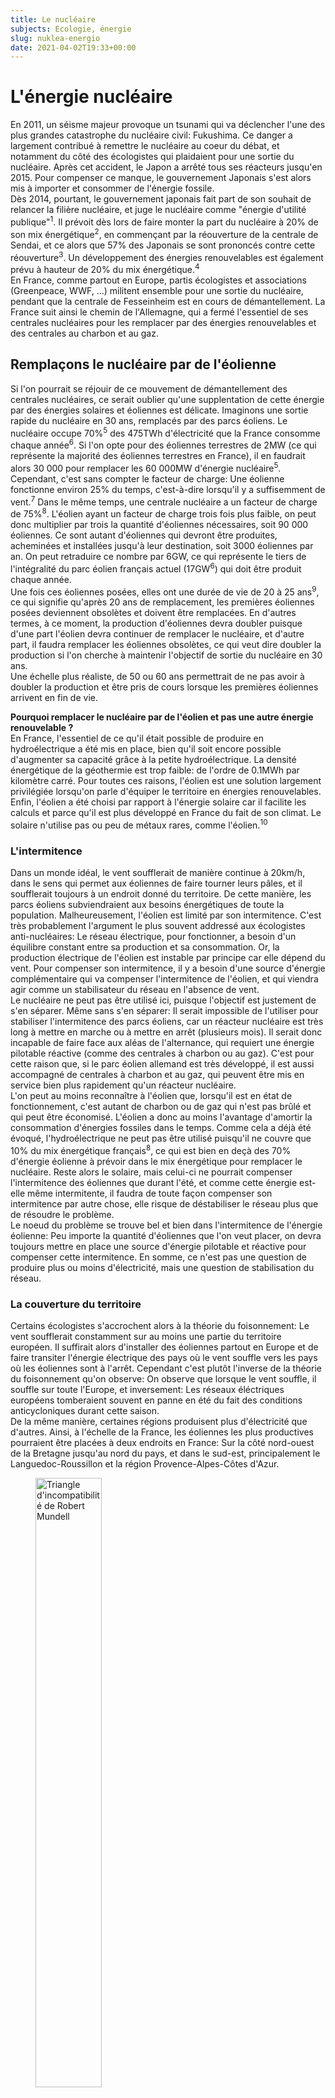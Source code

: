 ```yaml
---
title: Le nucléaire
subjects: Ecologie, énergie
slug: nuklea-energio
date: 2021-04-02T19:33+00:00
---
```

# L'énergie nucléaire

En 2011, un séisme majeur provoque un tsunami qui va déclencher l'une des plus grandes catastrophe du nucléaire civil: Fukushima. Ce danger a largement contribué à remettre le nucléaire au coeur du débat, et notamment du côté des écologistes qui plaidaient pour une sortie du nucléaire. Après cet accident, le Japon a arrêté tous ses réacteurs jusqu'en 2015. Pour compenser ce manque, le gouvernement Japonais s'est alors mis à importer et consommer de l'énergie fossile.\
Dès 2014, pourtant, le gouvernement japonais fait part de son souhait de relancer la filière nucléaire, et juge le nucléaire comme "énergie d'utilité publique"<sup>1</sup>. Il prévoit dès lors de faire monter la part du nucléaire à 20% de son mix énergétique<sup>2</sup>, en commençant par la réouverture de la centrale de Sendai, et ce alors que 57% des Japonais se sont prononcés contre cette réouverture<sup>3</sup>. Un développement des énergies renouvelables est également prévu à hauteur de 20% du mix énergétique.<sup>4</sup>\
En France, comme partout en Europe, partis écologistes et associations (Greenpeace, WWF, ...) militent ensemble pour une sortie du nucléaire, pendant que la centrale de Fesseinheim est en cours de démantellement. La France suit ainsi le chemin de l'Allemagne, qui a fermé l'essentiel de ses centrales nucléaires pour les remplacer par des énergies renouvelables et des centrales au charbon et au gaz.

## Remplaçons le nucléaire par de l'éolienne

Si l'on pourrait se réjouir de ce mouvement de démantellement des centrales nucléaires, ce serait oublier qu'une supplentation de cette énergie par des énergies solaires et éoliennes est délicate. Imaginons une sortie rapide du nucléaire en 30 ans, remplacés par des parcs éoliens. Le nucléaire occupe 70%<sup>5</sup> des 475TWh d'électricité que la France consomme chaque année<sup>6</sup>. Si l'on opte pour des éoliennes terrestres de 2MW (ce qui représente la majorité des éoliennes terrestres en France), il en faudrait alors 30 000 pour remplacer les 60 000MW d'énergie nucléaire<sup>5</sup>. Cependant, c'est sans compter le facteur de charge: Une éolienne fonctionne environ 25% du temps, c'est-à-dire lorsqu'il y a suffisemment de vent.<sup>7</sup> Dans le même temps, une centrale nucléaire a un facteur de charge de 75%<sup>8</sup>. L'éolien ayant un facteur de charge trois fois plus faible, on peut donc multiplier par trois la quantité d'éoliennes nécessaires, soit 90 000 éoliennes. Ce sont autant d'éoliennes qui devront être produites, acheminées et installées jusqu'à leur destination, soit 3000 éoliennes par an. On peut retraduire ce nombre par 6GW, ce qui représente le tiers de l'intégralité du parc éolien français actuel (17GW<sup>6</sup>) qui doit être produit chaque année.\
Une fois ces éoliennes posées, elles ont une durée de vie de 20 à 25 ans<sup>9</sup>, ce qui signifie qu'après 20 ans de remplacement, les premières éoliennes posées deviennent obsolètes et doivent être remplacées. En d'autres termes, à ce moment, la production d'éoliennes devra doubler puisque d'une part l'éolien devra continuer de remplacer le nucléaire, et d'autre part, il faudra remplacer les éoliennes obsolètes, ce qui veut dire doubler la production si l'on cherche à maintenir l'objectif de sortie du nucléaire en 30 ans.\
Une échelle plus réaliste, de 50 ou 60 ans permettrait de ne pas avoir à doubler la production et être pris de cours lorsque les premières éoliennes arrivent en fin de vie.
<p class="aparte"><b>Pourquoi remplacer le nucléaire par de l'éolien et pas une autre énergie renouvelable ?</b> <br />En France, l'essentiel de ce qu'il était possible de produire en hydroélectrique a été mis en place, bien qu'il soit encore possible d'augmenter sa capacité grâce à la petite hydroélectrique. La densité énergétique de la géothermie est trop faible: de l'ordre de 0.1MWh par kilomètre carré. Pour toutes ces raisons, l'éolien est une solution largement privilégiée lorsqu'on parle d'équiper le territoire en énergies renouvelables. Enfin, l'éolien a été choisi par rapport à l'énergie solaire car il facilite les calculs et parce qu'il est plus développé en France du fait de son climat. Le solaire n'utilise pas ou peu de métaux rares, comme l'éolien.<sup>10</sup></p>

### L'intermitence

Dans un monde idéal, le vent soufflerait de manière continue à 20km/h, dans le sens qui permet aux éoliennes de faire tourner leurs pâles, et il soufflerait toujours à un endroit donné du territoire. De cette manière, les parcs éoliens subviendraient aux besoins énergétiques de toute la population. Malheureusement, l'éolien est limité par son intermitence. C'est très probablement l'argument le plus souvent addressé aux écologistes anti-nucléaires: Le réseau électrique, pour fonctionner, a besoin d'un équilibre constant entre sa production et sa consommation. Or, la production électrique de l'éolien est instable par principe car elle dépend du vent. Pour compenser son intermitence, il y a besoin d'une source d'énergie complémentaire qui va compenser l'intermitence de l'éolien, et qui viendra agir comme un stabilisateur du réseau en l'absence de vent.\
Le nucléaire ne peut pas être utilisé ici, puisque l'objectif est justement de s'en séparer. Même sans s'en séparer: Il serait impossible de l'utiliser pour stabiliser l'intermitence des parcs éoliens, car un réacteur nucléaire est très long à mettre en marche ou à mettre en arrêt (plusieurs mois). Il serait donc incapable de faire face aux aléas de l'alternance, qui requiert une énergie pilotable réactive (comme des centrales à charbon ou au gaz). C'est pour cette raison que, si le parc éolien allemand est très développé, il est aussi accompagné de centrales à charbon et au gaz, qui peuvent être mis en service bien plus rapidement qu'un réacteur nucléaire.\
L'on peut au moins reconnaître à l'éolien que, lorsqu'il est en état de fonctionnement, c'est autant de charbon ou de gaz qui n'est pas brûlé et qui peut être économisé. L'éolien a donc au moins l'avantage d'amortir la consommation d'énergies fossiles dans le temps. Comme cela a déjà été évoqué, l'hydroélectrique ne peut pas être utilisé puisqu'il ne couvre que 10% du mix énergétique français<sup>8</sup>, ce qui est bien en deçà des 70% d'énergie éolienne à prévoir dans le mix énergétique pour remplacer le nucléaire. Reste alors le solaire, mais celui-ci ne pourrait compenser l'intermitence des éoliennes que durant l'été, et comme cette énergie est-elle même intermitente, il faudra de toute façon compenser son intermitence par autre chose, elle risque de déstabiliser le réseau plus que de résoudre le problème.\
Le noeud du problème se trouve bel et bien dans l'intermitence de l'énergie éolienne: Peu importe la quantité d'éoliennes que l'on veut placer, on devra toujours mettre en place une source d'énergie pilotable et réactive pour compenser cette intermitence. En somme, ce n'est pas une question de produire plus ou moins d'électricité, mais une question de stabilisation du réseau.

### La couverture du territoire

Certains écologistes s'accrochent alors à la théorie du foisonnement: Le vent soufflerait constamment sur au moins une partie du territoire européen. Il suffirait alors d'installer des éoliennes partout en Europe et de faire transiter l'énergie électrique des pays où le vent souffle vers les pays où les éoliennes sont à l'arrêt. Cependant c'est plutôt l'inverse de la théorie du foisonnement qu'on observe: On observe que lorsque le vent souffle, il souffle sur toute l'Europe, et inversement: Les réseaux éléctriques européens tomberaient souvent en panne en été du fait des conditions anticycloniques durant cette saison.\
De la même manière, certaines régions produisent plus d'électricité que d'autres. Ainsi, à l'échelle de la France, les éoliennes les plus productives pourraient être placées à deux endroits en France: Sur la côté nord-ouest de la Bretagne jusqu'au nord du pays, et dans le sud-est, principalement le Languedoc-Roussillon et la région Provence-Alpes-Côtes d'Azur.
<figure>
    <img src="https://twi-terre.net/images/cartes/2011-ademe-gisement-eolien-france.png"
    alt="Triangle d'incompatibilité de Robert Mundell"
    width="50%" />
    <figcaption>Carte des gisements éoliens en France (Source: ADEME)</figcaption>
</figure>

Bien qu'il ne soit pas nécessaire d'installer des éoliennes exclusivement dans ces zones, en installer dans des zones moins venteuses, cela signifie en installer davantage, et donc revoir notre estimation de 90 000 éoliennes à la hausse. D'un autre côté, 47% du territoire est interdit à l'éolien<sup>11</sup>, si certains s'en émeuvent, il est pourtant totalement compréhensible qu'une partie du territoire ne bénéficie pas d'une couverture en vent suffisante pour une exploitation optimale de l'éolien.

## Le nucléaire

### La sécurité dans les centrales nucléaires

Les centrales nucléaires françaises ont une durée de vie minimale de 40 années. On pourrait donc dire que, de par leur vieil âge, les centrales nucléaires sont de moins en moins sûres et donc de plus en plus dangereuse. Dans les faits, c'est l'exact opposé qui s'observe: Les centrales nucléaires sont de plus en plus sûres du fait des nombreux progrès techniques, mises aux normes, et incidents de sûreté: En moyenne, sur les dix dernières années, ce sont entre 500 ou 600 incidents qui ont eu lieu chaque année en France<sup>12</sup>.\
Si ce nombre peut paraître inquiétant de prime abord, un incident n'est pas un accident. Les incidents sont le plus souvent des écarts de mesure ou des anomalies sortant du régime de fonctionnement autorisé, et qui ne provoquent aucune incidence hors du site. La gravité de ces évènements peut être mesuré avec l'INES (Échelle Internationale des Évènements Nucléaires)<sup>13</sup>. En France, c'est l'ANS (Agence de Sûreté du Nucléaire) qui surveille le risque dans les centrales nucléaires.\
Ces dernières subissent ainsi un examen complet tous les 10 ans, qui, s'il est concluant, s'accompagne d'un avis favorable à l'allongement de la durée de vie de la centrale pour 10 années supplémentaires. En plus de ces examens s'ajoutent de nombreuses autres vérifications et tests tout au long des 10 années séparant deux examens. Il n'existe aucune limite concrète à la durée de vie d'une centrale nucléaire. La seule limite qu'il serait possible d'établir, c'est la durée de vie de la cuve d'un réacteur nucléaire, qui se déforme lentement sous les bombardements neutroniques.

### Les dangers du nucléaire

#### a) Tchernobyl

Supposons que, malgré les nombreuses inspections des centrales, l'une d'entre elle soit défaillante et qu'il se produise un accident grave ou majeur (les plus hauts niveau de danger sur l'INES). Si nous ne pouvons imaginer les conséquences d'un accident nucléaire en France, on peut au moins évoquer les deux cas d'accidents nucléaires majeurs habituellement cités et repris dans la presse mondiale. Sur la trentaine d'accidents nucléaires qui ont eu lieu<sup>14</sup>, Tchernobyl est probablement celui qui a le plus marqué les esprits.\
En 1986, un réacteur de Tchernobyl explose et tue un nombre de personnes qui est encore aujourd'hui largement débattu. Une étude a été commandée par les partis écologistes européens pour connaître le nombre de morts de l'accident: Il est alors estimé entre 30 000 et 60 000 décès prématurés d'ici à 2065<sup>15</sup>. L'association Greenpeace estime quant à elle que l'accident a provoqué 270 000 cancers dont 93 000 mortels<sup>16</sup>. De l'autre côté, le rapport de l'OMG (Organisation Mondiale de la Santé) sur le sujet accuse 4000 morts d'ici à 2065<sup>17</sup>. Cependant ces résultats sont très contestés par les associations et partis écologistes du fait de sa collaboration avec l'IAEA (Agence Internationale de l'Énergie Atomique). L'IAEA est accusée d'avoir fait du lobbying pro-nucléaire après de l'OMS en minimisant le nombre de morts. Si le rapport de l'OMS est certes criticable, rappelons cependant qu'aucun des chiffres de 90 000 et 60 000 morts prématurés n'a été prouvé par une méthode scientifique valide. Le consensus scientifique, bien qu'il soit difficile de l'établir, prévoit entre 10 000 et 20 000 décès prématurés<sup>18</sup>.

#### b) Fukushima Daiichi

Tchernobyl fait cependant état de nombreux défauts, et de nombreux décès auraient pu être évités si le gouvernement de Gorbachev avait pris des mesures plus rapidement. Les mesures d'évacuation ont été prises tardivement et n'ont pas été assez efficaces. Les réacteurs de la centrale de Tchernobyl était également mal entretenu et donc plus dangereux. Les autorités Japonaises, lors de l'accident de Fukushima Daiichi , ont répondu de manière bien plus efficace, et correspondant beaucoup plus à ce qu'il pourrait se produire dans le cas d'un accident nucléaire en France.\
La centrale de Fukushima Daiichi, construite sur une zone sismique, a très bien résisté au tremblement de terre qui a eu lieu en 2011. Le risque sismique a en effet été prévu dans la phase de construction de la centrale nucléaire. En revanche, le risque de tsunami, lui, n'avait pas été prévu. Pour autant, aucun mort n'a été detecté des suites directes de l'accident. La zone a été évacuée en seulement 4 jours, et l'évacuation a quant à elle causé 573 morts<sup>19</sup>, tous liés au stress et à la panique, et non directement à un risque nucléaire.\
En comparaison, le séisme et le tsunami responsables de cet accident ont, quant à eux, causé près de 20 000 décès<sup>20</sup>. Si le nombre de morts causés directement par l'accident nucléaire ne sera jamais connu, la plupart des études s'accorent sur une limite haute aux alentours des 1000 décès<sup>21, 22</sup>. A titre de comparaison, le barrage de Banqiao, en Chine, en se rompant en 1975, a causé la rupture de 61 autres barrages, et environ 85 000 décès directement liés à la catastrophe<sup>23</sup>. Pourtant, ce sont bien kes accidents de Tchernobyl et de Fukushima qui sont restés dans les mémoires.

#### c) L'effet crash d'avion

Jusqu'ici les décès causés par ces sources d'énergies ont été compté pour une catastrophe donnée à un moment donné dans le temps. Qu'en-est-il lorsque l'on compte les décès de manière globale ? Afin de compter les dégats occasionnés de manière globale, il existe une mesure du nombre de décès/TWh d'énergié produite. Sans cette mesure, on pourrait avancer que la pollution causée par les émissions carbones des énergies fossiles ont été responsables de 80 millions de décès sur les cinquantes dernières années<sup>24</sup>. Mais ce serait oublier que cette énergie couvre également 80% du mix énergétique mondial, d'ou la nécessité de pondérer le nombre de décès au térawattheure.\
Les énergies renouvelables causent entre 0.02 et 0.04 décès par térawattheure, et le nucléaire, lui, cause 0.07 décès par térawattheure, incluant les catastrophes de Tchernobyl et Fukushima. On peut alors renverser le raisonnement: Le charbon fait 24 décès par térawattheure, ce sont autant de vies qui pourraient être épargées en remplaçant le charbon par des énergies renouvelables (ou comme nous l'avons vu, par du nucléaire).\
En réalité, les centrales nucléaires sont à l'énergie ce que l'avion est au transport: Malgré sa sûreté relativement aux autres moyens de transports, un crash d'avion est si spectaculaire qu'il choque et se grave dans l'inconscient collectif de manière bien plus intense. Pourtant il est le moyen de transport le plus sûr. Un accident de voiture ne fait en général que quelques morts, mais, mis bout à bout, les accidents de voiture causent bien plus de morts qu'un crash d'avion. Il en va de même avec le nucléaire, dont les accidents terrorisent et font le même effet qu'un crash d'avion. À l'inverse, les émissions de gaz à effet de serre sont beaucoup plus discrètes et dispersées, et causent des morts de manière indirecte, de telle sorte qu'on établit pas aussi spontanément un lien de cause à effet.

## Les déchets radioactifs

Il est important de bien comprendre de quoi on parle lorsqu'on parle de déchets nucléaires, car il en existe de nombreuses sortes, et différentes manières de les traiter. Si dans certains pays, tous les déchets entreposés de manière très sécurisée dans différenciation, dans des silos en béton et/ou en acier, la France a quant-à-elle fait le choix du retraitement. Le retraitement consiste à valoriser une partie des déchets (les restes d'uranium 235 et le plutonium) qui permettent de créer de nouveaux combustibles pour les centrales. Tous les types de déchets sont alors séparés, et cela permet de réduire drastiquement la quantité de déchets nucléaires.\
Ainsi, pour une tonne de déchets produite on obtient 40 kilos de déchets nucléaires dangereux<sup>25</sup>. Ces 40 kilos de déchets sont vitrifiés dans des conteneurs en acier inoxidable, pesant 500kg. Parmis ces 500kg, on retrouve 100kg de verre, qui eux-mêmes contiennent 60kg de déchets radiactifs<sup>25</sup>. La France produit en moyenne 715 conteneurs de ce type chaque année<sup>25</sup>, soit environ 360 tonnes de déchets hautement radiactifs. Ces déchets sont extrêmement létaux et peuvent tuer une personne proche non-protégée en quelques minutes. Ces déchets perdent leur nocivité en trois siècles, après quoi ils ne sont plus dangereux, sauf dans le cas où leur contenu est dévoilé à l'air libre<sup>26, 27</sup>.\
L'inconvénient principal de ces déchets est de devoir les laisser refroidir à l'air libre pendant 80 ans dans des piscines de refroissidement. Sur le long terme, la solution de l'enfouissement est privilégiée. Dans ce cas, les déchets sont enfouis à 500 mètres de profondeur pendant 100 000 ans. Compte-tenu de ce qui a été dit, on retombe sur un débat plus traditionnel des défenseurs et des anti-nucléaires: Il faut faire un choix entre avoir des déchets nucléaires et mortels sous terre, ou des gaz à effet de serre qui accompagnent le développement des énergies renouvelable dont l'intermitence ne peut être compensée que par des centrales au charbon ou au gaz. Sachant que, ces gaz à effet de serre sont, à terme, beaucoup plus dangereux puisqu'une fois relâché dans l'atmosphère nous n'avons plus aucun contrôle sur eux.

## Les mines d'uranium

Comme pour les sources d'énergies fossiles, l'uranium 235 est une ressource limitée et dont la quantité dans le sol terrestre est finie. Selon l'IAEA, les réserves d'uranium 235 actuelles permettraient de fournir la demande énergétique pendant un siècle au rythme de consommation actuel<sup>28</sup>, bien que ces estimations ne prennent pas en compte les pays qui ne déclarent pas leurs gisements ou seulement une partie de leurs gisements d'uranium.\
L'uranium est principalement extrait de deux manières: La moitié de l'uranium est extraite dans des mines "traditionelles"<sup>29</sup>, fonctionnant sur le même principe que pour l'extraction d'autres minerais, c'est-à-dire par extraction de la matière des sous-sols. Les activités minières font parties des activités humaines les plus polluantes. Cependant, l'autre moitié de l'activité d'extraction d'uranium est réalisée avec de l'extraction par dissolution<sup>29</sup>. Cette méthode consiste à injecter un acide dans les sols pour faire se dissoudre les minerais d'uranium. Après une dissolution qui a lieu en quelques mois, ils sont remontés à la surface sous forme de liquide.\
Si le risque pour les travailleurs est réduit, la zone d'extraction est contaminée de manière irreversible, dû aux nombreux minerais dissous (arsenic, nickel, uranium, ...). Ces forages ne peuvent donc être réalisés que si l'on est sûr qu'il n'y a aucun risque que des nappes phréatiques exploitées par l'humain soient contaminées, et qu'il n'y a pas d'impact sur les écosystèmes alentours. Comme l'extraction est souterraine, les écosystèmes sont peu impactés. Si réalisée dans de bonnes conditions, l'extraction par dissolution est bien moins polluante qu'une mine classique, puisque l'impact est confiné à la zone où le minerai a été extrait.

## La surgénération

Plus tôt, il a été évoqué que l'IAEA estimait qu'au rythme actuel, les ressources en uranium 235 seraient épuisées en un siècle. Il existe cependant un procédé qui permet de valoriser l'uranium 238. Lorsque l'on extrait de l'uranium, il y a en réalité deux types d'uranium principaux: L'uranium 235, naturellement fissile, et donc utilisable comme source d'énergie, il compose 0.7% du minerai. Les 99.3% restants sont de l'uranium 238, non-fissile<sup>30</sup>.\
Il existe cependant un procédé qui permet de transformer l'uranium 238 non-fissile pour en faire une source d'énergie complémentaire à l'uranium 235. Ce procédé, c'est la surgénération. Les centrales nucléaires qui utilisent ce type de procédé produisent plus d'énergie utilisable qu'elles n'en consomment, en transformant de l'uranium 238 appauvri en plutonium 239. Il devient alors fissile et utilisable comme combustible pour les centrales nucléaires, ce qui démultiplie la quantité d'énergie à disposition. Le seul stock d'uranium 238 français permettrait de tenir plusieurs millénaires au rythme de consommation actuelle<sup>31</sup>.\
Il est aussi possible de faire de la surgénération avec du thorium 232. Il est plus abondant que l'uranium mais aurait le défaut de devoir créer de nouvelles mines, puisque le thorium n'est que très peu utilisé pour l'instant.\
Développemer la technologie de la surgénération a cependant un coût, très élevé: Plus de 12 milliards d'euros pour le surgénérateur Superphoenix en France, fermé en 1997, et 2 milliards pour son démantèlement<sup>32</sup>. Cependant, au vu des enjeux actuels autour de l'écologie et du réchauffement climatique, et avec le besoin de financement massif de la transition énergétique, on peut espérer qu'une partie de ce financement aille au développement d'une filière de surgénération.

## L'idéologie verte

Nous avons déjà évoqué les raisons pour lesquelles le nucléaire fait peur. Malgré ses avantages, le nucléaire souffre d'une forte opposition de la part de la population, et continuera d'être décrié. Pour une raison essentielle: Greenpeace, une partie des associations et partis écologistes, ainsi qu'une partie des partis européens de gauche, ont fondé tout ou partie de leur combat sur la lutte contre le nucléaire. Le combat initial de Greenpeace était en effet la lutte contre l'usage des armes nucléaires, qui a dérivé en une lutte contre l'usage des énergies nucléaires en toute circonstance.\
Greenpeace est ensuite enfermé dans cette idéologie et ne peut en sortir, même avec de la volonté: Son système économique repose sur les dons et les cotisations de ses adhérents, qui ont payé entre-autres pour voir Greenpeace mener ce combat contre le nucléaire. Dès lors, l'entité est piégée dans ses positions: Y renoncer constituerait un manque à gagner considérable.\
Les partis politiques et associations s'alignent ensuite sur la position de Greenpeace, supposée "experte" sur le sujet du nucléaire, par facilité et pour faire front commun écologiste, plutôt que de créer une scission entre les pro-nucléaires et les anti-nucléaires. On peut cependant comprendre l'alignement des entités écologistes (partis et associations) sur la position de Greenpeace: Ces entités n'ont pas fait de la lutte contre le nucléaire leur combat principale, elles ne sont donc pas aussi informée qu'est supposée l'être Greenpeace. On ne peut pas être informé sur tous les sujets à la fois, et il faut parfois s'en remettre à des entités qui "maîtrisent" leur sujet et avec lesquelles on peut trouver un terrain d'entente. C'est le cas de l'écosystème écologiste pour lequel Greenpeace fait référence.\
Au-delà de ce raisonnement, la lutte contre le nucléaire représente pour les partis politiques un fort potenciel électoral, et permet de convaincre facilement des groupes peu informés sur le sujet. Car, en effet, dès que l'on s'informe, une position intégralement anti-nucléaire n'est pas tenable: La Convention Citoyenne pour le Climat (CCC) créée en 2019 par le gouvernement français, ne présente aucune mesure anti-nucléaire. Elle est pourtant largement soutenue auprès des associations et partis écologistes. Il est également certain qu'une partie des membres de la CCC avait des réserves sur le nucléaire avant de commencer à travailler à émettre des propositions. Le mandat de la CCC concernit une baisse des émissions de gaz à effet de serre de 40% d'ici 2030, ce qui est également la priorité du GIEC.\
En ce sens, les citoyens de la Convention ont dû se heurter à l'impossibilité de réduire la part du nucléaire de manière brutale en 10 ans, sans constater une hausse des émissions de gaz à effet de serre. Le nucléaire étant une énergie bas carbone, démanteler des centrales n'est pas la priorité.

## Élargir le raisonnement

Jusque là le raisonnement était exclusivement énergétique, à savoir s'il fallait continuer la consommation d'énergie nucléaire. Les centrales nucléaires sont souvent vues comme le signe d'un productivisme effréné, pourtant s'il n'est pas souhaitable de remplacer le nucléaire par de l'éolien, ce n'est pas une raison pour ne pas réduire la consommation d'énergie à échelle individuelle et collective.\
Défendre le nucléaire, ce n'est pas défendre une augmentation de la production à un rythme toujours plus intense. Pour aller plus loin, on pourrait même être en faveur de la fermeture de centrales nucléaires tout en étant en faveur du nucléaire, à condition qu'elle soit la conséquence d'une baisse de la consommation d'énergie électrique.

## Sources

5. [Le nucléaire en chiffres *(EDF - Energie de France)*](https://www.edf.fr/groupe-edf/espaces-dedies/l-energie-de-a-a-z/tout-sur-l-energie/produire-de-l-electricite/le-nucleaire-en-chiffres)
6. [La consommation d'électricité en chiffres *(EDF)*](https://www.edf.fr/groupe-edf/espaces-dedies/l-energie-de-a-a-z/tout-sur-l-energie/le-developpement-durable/la-consommation-d-electricite-en-chiffres)
7. [Wind energy in Europe in 2019 *(Wind Europe)*](https://windeurope.org/wp-content/uploads/files/about-wind/statistics/WindEurope-Annual-Statistics-2019.pdf)
8. [ Bilan énergétique de la France pour 2017 *(Ministère de la Transition écologique et solidaire)*](https://www.statistiques.developpement-durable.gouv.fr/sites/default/files/2019-09/datalab-50-bilan-energetique-de-la-france-pour-2017-fevrier2019.pdf)
9. [Impacts environnementaux de l’éolien français *(ADEME - Agence de la transition énergétique)*](https://www.martinique.ademe.fr/sites/default/files/impacts-environnementaux-eolien-francais-2015.pdf)
10. [Terres rares, énergies renouvelables et stockage d'énergie *(ADEME)*](https://www.ademe.fr/sites/default/files/assets/documents/avis_technique_terres-rares-energies-renouvelables-et-stockage-denergie-2020.pdf)
11. [Communiqué de presse du 22 septembre 2020 *(France Energie Eolien)*](https://fee.asso.fr/wp-content/uploads/2020/09/2020-09-22-cp-fee-observatoireeolien2020-vdef.pdf)
12. [Avis d'incident des installations nucléaires *(ASN - Agence de Sûreté du Nucléaire)*](https://www.asn.fr/Controler/Actualites-du-controle/Avis-d-incident-des-installations-nucleaires)
13. [L'échelle INES *(IRSN - Institut de Radioprotection et de Sûreté Nucléaire)*](https://www.irsn.fr/FR/connaissances/Installations_nucleaires/La_surete_Nucleaire/echelle-ines/Pages/1-criteres-classement.aspx?dId=8a15297f-e5f9-42cd-9765-ed2049203773&dwId=a1de7c68-6d78-4537-9e6a-e2faebed3900)
14. [Liste des accidents nucléaires *(Wikipédia)*](https://fr.wikipedia.org/wiki/Liste_d%27accidents_nucl%C3%A9aires)
15. [The Other Report on Tchernobyl (TORCH)](http://www.chernobylreport.org/torch.pdf)
16. [Chernobyl death toll grossly underestimated *(Greenpeace - Archive)*](https://wayback.archive-it.org/9650/20200502081113/http://p3-raw.greenpeace.org/international/en/news/features/chernobyl-deaths-180406/)
17. [Tchernobyl: L'ampleur réelle de l'accident *(OMS - Organisation Mondiale de la Santé)*](https://www.who.int/mediacentre/news/releases/2005/pr38/fr/)
18. [Estimates of the cancer burden in Europe from radioactive fallout from theChernobyl accident](https://onlinelibrary.wiley.com/doi/epdf/10.1002/ijc.22037)
19. [573 deaths 'related to nuclear crisis' *(Daily Yomiuri)*](https://www.nrc.gov/docs/ML1234/ML12340A564.pdf)
20. [Séisme de 2011 de la côte Pacifique du Tōhoku *(Wikipédia)*](https://fr.wikipedia.org/wiki/S%C3%A9isme_de_2011_de_la_c%C3%B4te_Pacifique_du_T%C5%8Dhoku#cite_note-6)
21. [Worldwide health effects of the Fukushima Daiichi nuclear accident](https://pubs.rsc.org/en/content/articlelanding/2012/ee/c2ee22019a#!divAbstract)
22. [The radiological and psychological consequences of the Fukushima Daiichi accident](https://journals.sagepub.com/doi/full/10.1177/0096340211421588)
23. [Barrage de Banqiao *(Wikipédia)*](https://fr.wikipedia.org/wiki/Barrage_de_Banqiao)
24. [What are the safest sources of energy *(Our World in Data)*](https://ourworldindata.org/safest-sources-of-energy)
25. [Entreposage du combustible nucléaire usé : Concepts et enjeux de sûreté *(IRSN)*](https://www.irsn.fr/FR/expertise/rapports_expertise/surete/Pages/Rapport-IRSN-2018-00003-entreposage-combustible-use.aspx#.XYN_EygzaUl)
26. [Characteristics and Dose Levels for Spent Reactor Fuels](https://www.researchgate.net/publication/238613298_Characteristics_and_Dose_Levels_for_Spent_Reactor_Fuels)
27. [Déchets: Le risque limité du stockage géologique *(Revue Générale du Nucléaire)*](https://www.sfen.org/rgn/dechets-risque-limite-stockage-geologique)
28. [Les ressources mondiales d'uranium *(IAEA)*](https://www.iaea.org/sites/default/files/23204891014_fr.pdf)
29. [World uranium mining production *(World Nuclear Association)*](https://www.world-nuclear.org/information-library/nuclear-fuel-cycle/mining-of-uranium/world-uranium-mining-production.aspx)
30.
31.
32. [Les coûts de la filière électronucléaire *(Cour des comptes)*](http://archive.wikiwix.com/cache/display2.php/Rapport_thematique_filiere_electronucleaire.pdf?url=https%3A%2F%2Fwww.ccomptes.fr%2Fcontent%2Fdownload%2F1794%2F17981%2Fversion%2F6%2Ffile%2FRapport_thematique_filiere_electronucleaire.pdf)